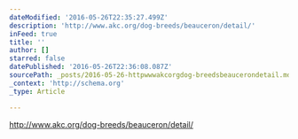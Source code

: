 ```yaml
---
dateModified: '2016-05-26T22:35:27.499Z'
description: 'http://www.akc.org/dog-breeds/beauceron/detail/'
inFeed: true
title: ''
author: []
starred: false
datePublished: '2016-05-26T22:36:08.087Z'
sourcePath: _posts/2016-05-26-httpwwwakcorgdog-breedsbeaucerondetail.md
_context: 'http://schema.org'
_type: Article

---
```

http://www.akc.org/dog-breeds/beauceron/detail/